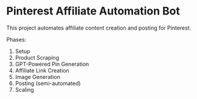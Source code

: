 # Pinterest Affiliate Automation Bot

This project automates affiliate content creation and posting for Pinterest.

Phases:
1. Setup
2. Product Scraping
3. GPT-Powered Pin Generation
4. Affiliate Link Creation
5. Image Generation
6. Posting (semi-automated)
7. Scaling
